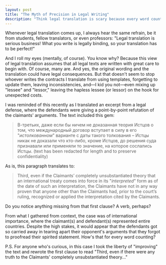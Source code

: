 ```yaml
---
layout: post
title: "The Myth of Precision in Legal Writing"
description: "Think legal translation is scary because every word counts? Think again!"
---
```


Whenever legal translation comes up, I always hear the same refrain, be it from students, fellow translators, or even professors: "Legal translation is serious business! What you write is legally binding, so your translation has to be perfect!"

And I roll my eyes (mentally, of course). You know why? Because this view of legal translation assumes that all legal texts are written with great care to begin with. Of course, many are. And yes, the original wording and the translation could have legal consequences. But that doesn't seem to stop whoever writes the contracts I translate from using templates, forgetting to update them, leaving inconsistencies, and&mdash;I kid you not&mdash;even mixing up "lessee" and "lessor," leaving the hapless lessee (or lessor) on the hook for unexpected costs.

I was reminded of this recently as I translated an excerpt from a legal defense, where the defendants were giving a point-by-point refutation of the claimants' arguments. The text included this gem:

> В-третьих, даже если бы ничем не доказанная теория Истцов о том, что международный договор вступает в силу в его "*истолкованном*" варианте с даты такого толкования &ndash; Истцы никак не доказали что кто-либо, кроме Истцов, до решения суда признавали или применяли то значение, на которое сослались Истцы. (text has been redacted for length and to preserve confidentiality)

As is, this paragraph translates to:

> Third, even if the Claimants’ completely unsubstantiated theory that an international treaty comes into force in its "*interpreted*" form as of the date of such an interpretation, the Claimants have not in any way proven that anyone other than the Claimants had, prior to the court’s ruling, recognized or applied the interpretation cited by the Claimants.

Do you notice anything missing from that first clause? A verb, perhaps?

From what I gathered from context, the case was of international importance, where the claimant(s) and defendant(s) represented entire countries. Despite the high stakes, it would appear that the defendants got so carried away in tearing apart their opponent's arguments that they forgot to proofread their spirited statement. How's that for every word counting?

P.S. For anyone who's curious, in this case I took the liberty of "improving" the text and rewrote the first clause to read "Third, even if there were any truth to the Claimants' completely unsubstantiated theory..."
